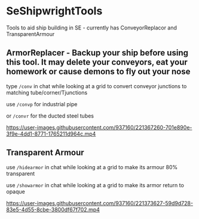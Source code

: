 # SeShipwrightTools
 Tools to aid ship building in SE - currently has ConveyorReplacor and TransparentArmour
 
 ## ArmorReplacer - Backup your ship before using this tool. It may delete your conveyors, eat your homework or cause demons to fly out your nose
 
type `/conv` in chat while looking at a grid to convert conveyor junctions to matching tube/corner/Tjunctions

use `/convp` for industrial pipe

or `/convr` for the ducted steel tubes

https://user-images.githubusercontent.com/937160/221367260-701e890e-3f9e-4dd1-8771-1765211d964c.mp4


## Transparent Armour

use `/hidearmor` in chat while looking at a grid to make its armour 80% transparent

use `/showarmor` in chat while looking at a grid to make its armor return to opaque


https://user-images.githubusercontent.com/937160/221373627-59d9d728-83e5-4d55-8cbe-3800df67f702.mp4

